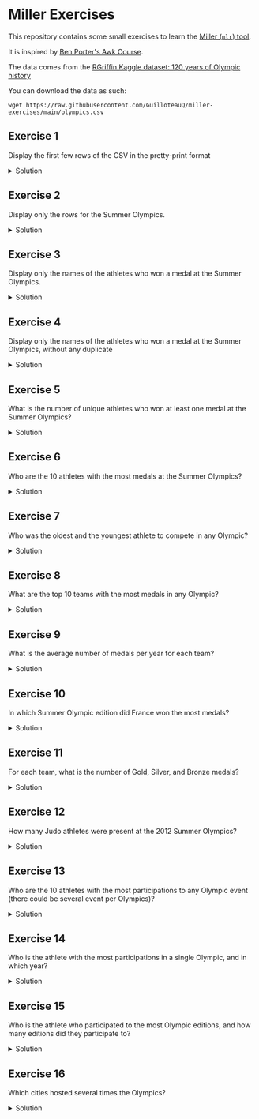 # Miller Exercises

This repository contains some small exercises to learn the [Miller (`mlr`) tool](https://github.com/johnkerl/miller).

It is inspired by [Ben Porter's Awk Course](https://github.com/FreedomBen/awk-hack-the-planet).

The data comes from the [RGriffin Kaggle dataset: 120 years of Olympic history](https://www.kaggle.com/datasets/heesoo37/120-years-of-olympic-history-athletes-and-results/)

You can download the data as such:

```
wget https://raw.githubusercontent.com/GuilloteauQ/miller-exercises/main/olympics.csv
```


## Exercise 1

Display the first few rows of the CSV in the pretty-print format

<details>
  <summary>Solution</summary>
  
  
  ```
  mlr --icsv --opprint head olympics.csv
  ```

  [`head`](https://miller.readthedocs.io/en/6.12.0/reference-verbs/index.html#head)

</details>

## Exercise 2

Display only the rows for the Summer Olympics.

<details>
  <summary>Solution</summary>
  
  
  ```
  mlr --icsv --opprint filter '$season == "Summer"' then head olympics.csv
  ```

  [`filter`](https://miller.readthedocs.io/en/6.12.0/reference-verbs/index.html#filter)

</details>

## Exercise 3

Display only the names of the athletes who won a medal at the Summer Olympics.

<details>
  <summary>Solution</summary>
  
  
  ```
  mlr --icsv --opprint filter '$season == "Summer" && $medal != "NA"' then cut -f name then head olympics.csv
  ```

  - [`filter`](https://miller.readthedocs.io/en/6.12.0/reference-verbs/index.html#filter)

  - [`cut`](https://miller.readthedocs.io/en/6.12.0/reference-verbs/index.html#cut)

</details>

## Exercise 4

Display only the names of the athletes who won a medal at the Summer Olympics, without any duplicate

<details>
  <summary>Solution</summary>
  
  
  ```
  mlr --icsv --opprint filter '$season == "Summer" && $medal != "NA"' then uniq -f name then head olympics.csv
  ```

  - [`filter`](https://miller.readthedocs.io/en/6.12.0/reference-verbs/index.html#filter)

  - [`uniq`](https://miller.readthedocs.io/en/6.12.0/reference-verbs/index.html#uniq)

</details>

## Exercise 5

What is the number of unique athletes who won at least one medal at the Summer Olympics?

<details>
  <summary>Solution</summary>
  
  
  ```
  mlr --icsv --opprint filter '$season == "Summer" && $medal != "NA"' then uniq -f name then count olympics.csv
  ```

  - [`filter`](https://miller.readthedocs.io/en/6.12.0/reference-verbs/index.html#filter)

  - [`uniq`](https://miller.readthedocs.io/en/6.12.0/reference-verbs/index.html#uniq)

  - [`count`](https://miller.readthedocs.io/en/6.12.0/reference-verbs/index.html#count)

</details>


## Exercise 6

Who are the 10 athletes with the most medals at the Summer Olympics?

<details>
  <summary>Solution</summary>
  
  
  ```
  mlr --icsv --opprint filter '$season == "Summer" && $medal != "NA"' then most-frequent -f name olympics.csv
  ```

  - [`filter`](https://miller.readthedocs.io/en/6.12.0/reference-verbs/index.html#filter)

  - [`most-frequent`](https://miller.readthedocs.io/en/6.12.0/reference-verbs/index.html#most-frequent)

</details>

## Exercise 7

Who was the oldest and the youngest athlete to compete in any Olympic?

<details>
  <summary>Solution</summary>
  
  
  ```
  # oldest
  mlr --icsv --opprint filter '$age != "NA"' then top -f age -a olympics.csv

  # youngest  
  mlr --icsv --opprint filter '$age != "NA"' then top -f age -a --min olympics.csv
  ```

  - [`filter`](https://miller.readthedocs.io/en/6.12.0/reference-verbs/index.html#filter)

  - [`top`](https://miller.readthedocs.io/en/6.12.0/reference-verbs/index.html#top)

</details>

## Exercise 8

What are the top 10 teams with the most medals in any Olympic?

<details>
  <summary>Solution</summary>
  
  
  ```
  mlr --icsv --opprint filter '$medal != "NA"' then most-frequent -f team olympics.csv
  ```

  - [`filter`](https://miller.readthedocs.io/en/6.12.0/reference-verbs/index.html#filter)

  - [`most-frequent`](https://miller.readthedocs.io/en/6.12.0/reference-verbs/index.html#most-frequent)

</details>

## Exercise 9

What is the average number of medals per year for each team?

<details>
  <summary>Solution</summary>
  
  
  ```
  mlr --icsv --opprint filter '$medal != "NA"' then stats1 -a count -f medal -g team,year then stats1 -a mean -f medal_count -g team then sort -nr medal_count_mean then head olympics.csv
  ```

  - [`filter`](https://miller.readthedocs.io/en/6.12.0/reference-verbs/index.html#filter)

  - [`stats1`](https://miller.readthedocs.io/en/6.12.0/reference-verbs/index.html#stats1)

  - [`sort`](https://miller.readthedocs.io/en/6.12.0/reference-verbs/index.html#sort)

</details>

## Exercise 10

In which Summer Olympic edition did France won the most medals?

<details>
  <summary>Solution</summary>
  
  
  ```
  mlr --icsv --opprint filter '$medal != "NA" && $season == "Summer" && $team == "France"' then stats1 -a count -f medal -g year then top -f medal_count -a olympics.csv
  ```

  - [`filter`](https://miller.readthedocs.io/en/6.12.0/reference-verbs/index.html#filter)

  - [`stats1`](https://miller.readthedocs.io/en/6.12.0/reference-verbs/index.html#stats1)

  - [`top`](https://miller.readthedocs.io/en/6.12.0/reference-verbs/index.html#top)

</details>

## Exercise 11

For each team, what is the number of Gold, Silver, and Bronze medals?

<details>
  <summary>Solution</summary>
  
  
  ```
  mlr --icsv --opprint filter '$medal != "NA"' then cut -f team,medal then stats1 -a count -f medal -g team,medal then reshape -s medal,medal_count then unsparsify then head olympics.csv
  ```

  - [`filter`](https://miller.readthedocs.io/en/6.12.0/reference-verbs/index.html#filter)

  - [`stats1`](https://miller.readthedocs.io/en/6.12.0/reference-verbs/index.html#stats1)

  - [`reshape`](https://miller.readthedocs.io/en/6.12.0/reference-verbs/index.html#reshape)

  - [`unsparsify`](https://miller.readthedocs.io/en/6.12.0/reference-verbs/index.html#unsparsify)

</details>


## Exercise 12

How many Judo athletes were present at the 2012 Summer Olympics?

<details>
  <summary>Solution</summary>
  
  
  ```
  mlr --c2p filter '$sport == "Judo" && $year == 2012' then uniq -f name -n  olympics.csv
  ```

  - [`filter`](https://miller.readthedocs.io/en/6.12.0/reference-verbs/index.html#filter)

  - [`uniq`](https://miller.readthedocs.io/en/6.12.0/reference-verbs/index.html#uniq)

</details>

## Exercise 13

Who are the 10 athletes with the most participations to any Olympic event (there could be several event per Olympics)?

<details>
  <summary>Solution</summary>
  
  
  ```
  mlr --c2p stats1 -a count -f name -g name then top -f name_count -n 10 -a olympics.csv
  ```

  - [`stats1`](https://miller.readthedocs.io/en/6.12.0/reference-verbs/index.html#stats1)

  - [`top`](https://miller.readthedocs.io/en/6.12.0/reference-verbs/index.html#top)

</details>

## Exercise 14

Who is the athlete with the most participations in a single Olympic, and in which year?

<details>
  <summary>Solution</summary>
  
  
  ```
  mlr --c2p stats1 -a count -f name -g name,year then top -f name_count -a olympics.csv
  ```

  - [`stats1`](https://miller.readthedocs.io/en/6.12.0/reference-verbs/index.html#stats1)

  - [`top`](https://miller.readthedocs.io/en/6.12.0/reference-verbs/index.html#top)

</details>

## Exercise 15

Who is the athlete who participated to the most Olympic editions, and how many editions did they participate to?

<details>
  <summary>Solution</summary>
  
  
  ```
  mlr --c2p uniq -g name,year then stats1 -a count -f name -g name then top -a -f name_count olympics.csv
  ```

  - [`uniq`](https://miller.readthedocs.io/en/6.12.0/reference-verbs/index.html#uniq)

  - [`stats1`](https://miller.readthedocs.io/en/6.12.0/reference-verbs/index.html#stats1)

  - [`top`](https://miller.readthedocs.io/en/6.12.0/reference-verbs/index.html#top)

</details>

## Exercise 16

Which cities hosted several times the Olympics?

<details>
  <summary>Solution</summary>
  
  
  ```
  mlr --c2p --from olympics.csv uniq -f city,year then count -g city then filter '$count > 1'
  ```

  - [`uniq`](https://miller.readthedocs.io/en/6.12.0/reference-verbs/index.html#uniq)

  - [`count`](https://miller.readthedocs.io/en/6.12.0/reference-verbs/index.html#count)

  - [`filter`](https://miller.readthedocs.io/en/6.12.0/reference-verbs/index.html#filter)

</details>
